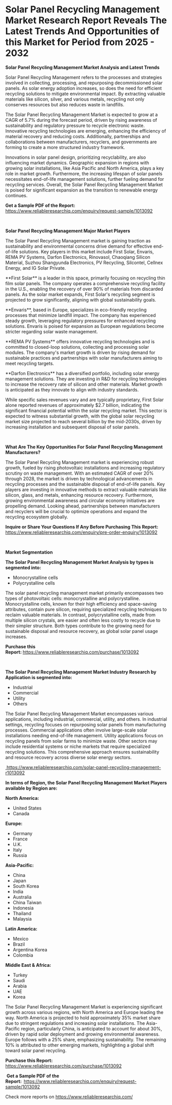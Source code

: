 <p><h1>Solar Panel Recycling Management Market Research Report Reveals The Latest Trends And Opportunities of this Market for Period from 2025 - 2032</h1></p><p><strong>Solar Panel Recycling Management Market Analysis and Latest Trends</strong></p>
<p><p>Solar Panel Recycling Management refers to the processes and strategies involved in collecting, processing, and repurposing decommissioned solar panels. As solar energy adoption increases, so does the need for efficient recycling solutions to mitigate environmental impact. By extracting valuable materials like silicon, silver, and various metals, recycling not only conserves resources but also reduces waste in landfills.</p><p>The Solar Panel Recycling Management Market is expected to grow at a CAGR of 5.7% during the forecast period, driven by rising awareness of sustainability and regulatory pressure to recycle electronic waste. Innovative recycling technologies are emerging, enhancing the efficiency of material recovery and reducing costs. Additionally, partnerships and collaborations between manufacturers, recyclers, and governments are forming to create a more structured industry framework.</p><p>Innovations in solar panel design, prioritizing recyclability, are also influencing market dynamics. Geographic expansion in regions with growing solar installations, like Asia Pacific and North America, plays a key role in market growth. Furthermore, the increasing lifespan of solar panels necessitates end-of-life management solutions, further fueling demand for recycling services. Overall, the Solar Panel Recycling Management Market is poised for significant expansion as the transition to renewable energy continues.</p></p>
<p><strong>Get a Sample PDF of the Report:&nbsp;</strong> <a href="https://www.reliableresearchiq.com/enquiry/request-sample/1013092?utm_campaign=3106&utm_medium=2&utm_source=Github&utm_content=ia&utm_term=06032025&utm_id=solar-panel-recycling-management">https://www.reliableresearchiq.com/enquiry/request-sample/1013092</a></p>
<p>&nbsp;</p>
<p><strong>Solar Panel Recycling Management Major Market Players</strong></p>
<p><p>The Solar Panel Recycling Management market is gaining traction as sustainability and environmental concerns drive demand for effective end-of-life solutions. Key players in this market include First Solar, Envaris, REMA PV Systems, Darfon Electronics, Rinovasol, Chaoqiang Silicon Material, Suzhou Shangyunda Electronics, PV Recycling, Silcontel, Cellnex Energy, and IG Solar Private.</p><p>**First Solar** is a leader in this space, primarily focusing on recycling thin film solar panels. The company operates a comprehensive recycling facility in the U.S., enabling the recovery of over 90% of materials from discarded panels. As the solar market expands, First Solar's recycling segment is projected to grow significantly, aligning with global sustainability goals.</p><p>**Envaris**, based in Europe, specializes in eco-friendly recycling processes that minimize landfill impact. The company has experienced steady growth, leveraging regulatory pressures for enhanced recycling solutions. Envaris is poised for expansion as European regulations become stricter regarding solar waste management.</p><p>**REMA PV Systems** offers innovative recycling technologies and is committed to closed-loop solutions, collecting and processing solar modules. The company's market growth is driven by rising demand for sustainable practices and partnerships with solar manufacturers aiming to meet recycling targets.</p><p>**Darfon Electronics** has a diversified portfolio, including solar energy management solutions. They are investing in R&D for recycling technologies to increase the recovery rate of silicon and other materials. Market growth is anticipated as they innovate to align with industry standards.</p><p>While specific sales revenues vary and are typically proprietary, First Solar alone reported revenues of approximately $2.7 billion, indicating the significant financial potential within the solar recycling market. This sector is expected to witness substantial growth, with the global solar recycling market size projected to reach several billion by the mid-2030s, driven by increasing installation and subsequent disposal of solar panels.</p></p>
<p>&nbsp;</p>
<p><strong>What Are The Key Opportunities For Solar Panel Recycling Management Manufacturers?</strong></p>
<p><p>The Solar Panel Recycling Management market is experiencing robust growth, fueled by rising photovoltaic installations and increasing regulatory scrutiny on waste management. With an estimated CAGR of over 20% through 2028, the market is driven by technological advancements in recycling processes and the sustainable disposal of end-of-life panels. Key players are investing in innovative methods to extract valuable materials like silicon, glass, and metals, enhancing resource recovery. Furthermore, growing environmental awareness and circular economy initiatives are propelling demand. Looking ahead, partnerships between manufacturers and recyclers will be crucial to optimize operations and expand the recycling ecosystem globally.</p></p>
<p><strong>Inquire or Share Your Questions If Any Before Purchasing This Report:</strong> <a href="https://www.reliableresearchiq.com/enquiry/pre-order-enquiry/1013092?utm_campaign=3106&utm_medium=2&utm_source=Github&utm_content=ia&utm_term=06032025&utm_id=solar-panel-recycling-management">https://www.reliableresearchiq.com/enquiry/pre-order-enquiry/1013092</a></p>
<p>&nbsp;</p>
<p><strong>Market Segmentation</strong></p>
<p><strong>The Solar Panel Recycling Management Market Analysis by types is segmented into:</strong></p>
<p><ul><li>Monocrystalline cells</li><li>Polycrystalline cells</li></ul></p>
<p><p>The solar panel recycling management market primarily encompasses two types of photovoltaic cells: monocrystalline and polycrystalline. Monocrystalline cells, known for their high efficiency and space-saving attributes, contain pure silicon, requiring specialized recycling techniques to reclaim valuable materials. In contrast, polycrystalline cells, made from multiple silicon crystals, are easier and often less costly to recycle due to their simpler structure. Both types contribute to the growing need for sustainable disposal and resource recovery, as global solar panel usage increases.</p></p>
<p><strong>Purchase this Report:&nbsp;</strong><a href="https://www.reliableresearchiq.com/purchase/1013092?utm_campaign=3106&utm_medium=2&utm_source=Github&utm_content=ia&utm_term=06032025&utm_id=solar-panel-recycling-management">https://www.reliableresearchiq.com/purchase/1013092</a></p>
<p>&nbsp;</p>
<p><strong>The Solar Panel Recycling Management Market Industry Research by Application is segmented into:</strong></p>
<p><ul><li>Industrial</li><li>Commercial</li><li>Utility</li><li>Others</li></ul></p>
<p><p>The Solar Panel Recycling Management Market encompasses various applications, including industrial, commercial, utility, and others. In industrial settings, recycling focuses on repurposing solar panels from manufacturing processes. Commercial applications often involve large-scale solar installations needing end-of-life management. Utility applications focus on recycling panels from solar farms to minimize waste. Other sectors may include residential systems or niche markets that require specialized recycling solutions. This comprehensive approach ensures sustainability and resource recovery across diverse solar energy sectors.</p></p>
<p><a href="https://www.reliableresearchiq.com/solar-panel-recycling-management-r1013092?utm_campaign=3106&utm_medium=2&utm_source=Github&utm_content=ia&utm_term=06032025&utm_id=solar-panel-recycling-management">&nbsp;https://www.reliableresearchiq.com/solar-panel-recycling-management-r1013092</a></p>
<p><strong>In terms of Region, the Solar Panel Recycling Management Market Players available by Region are:</strong></p>
<p>
    <p> <strong> North America: </strong>
        <ul>
            <li>United States</li>
            <li>Canada</li>
        </ul>
        </p> 
    <p> <strong> Europe: </strong>
        <ul>
            <li>Germany</li>
            <li>France</li>
            <li>U.K.</li>
            <li>Italy</li>
            <li>Russia</li>
        </ul>
        </p> 
    <p> <strong> Asia-Pacific: </strong>
        <ul>
            <li>China</li>
            <li>Japan</li>
            <li>South Korea</li>
            <li>India</li>
            <li>Australia</li>
            <li>China Taiwan</li>
            <li>Indonesia</li>
            <li>Thailand</li>
            <li>Malaysia</li>
        </ul>
        </p> 
    <p> <strong> Latin America: </strong>
        <ul>
            <li>Mexico</li>
            <li>Brazil</li>
            <li>Argentina Korea</li>
            <li>Colombia</li>
        </ul>
        </p> 
    <p> <strong> Middle East & Africa: </strong>
        <ul>
            <li>Turkey</li>
            <li>Saudi</li>
            <li>Arabia</li>
            <li>UAE</li>
            <li>Korea</li>
        </ul>
    </p>
    </p>
<p><p>The Solar Panel Recycling Management Market is experiencing significant growth across various regions, with North America and Europe leading the way. North America is projected to hold approximately 35% market share due to stringent regulations and increasing solar installations. The Asia-Pacific region, particularly China, is anticipated to account for about 30%, driven by rapid solar deployment and growing environmental awareness. Europe follows with a 25% share, emphasizing sustainability. The remaining 10% is attributed to other emerging markets, highlighting a global shift toward solar panel recycling.</p></p>
<p><strong>Purchase this Report: </strong><a href="https://www.reliableresearchiq.com/purchase/1013092?utm_campaign=3106&utm_medium=2&utm_source=Github&utm_content=ia&utm_term=06032025&utm_id=solar-panel-recycling-management">https://www.reliableresearchiq.com/purchase/1013092</a></p>
<p>&nbsp;<strong>Get a Sample PDF of the Report:&nbsp;&nbsp;</strong><a href="https://www.reliableresearchiq.com/enquiry/request-sample/1013092?utm_campaign=3106&utm_medium=2&utm_source=Github&utm_content=ia&utm_term=06032025&utm_id=solar-panel-recycling-management">https://www.reliableresearchiq.com/enquiry/request-sample/1013092</a></p>
<p><strong></strong></p>
<p>Check more reports on <a href="https://www.reliableresearchiq.com/?utm_campaign=3106&utm_medium=2&utm_source=Github&utm_content=ia&utm_term=06032025&utm_id=solar-panel-recycling-management">https://www.reliableresearchiq.com/</a></p>